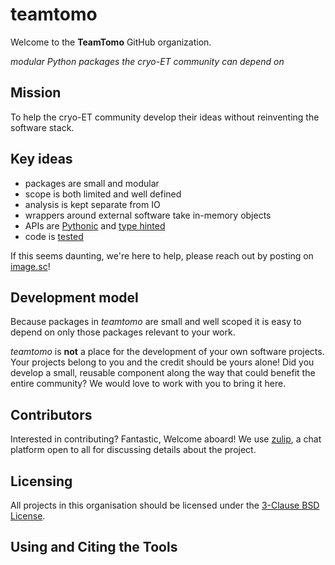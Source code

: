 # teamtomo

Welcome to the **TeamTomo** GitHub organization.

*modular Python packages the cryo-ET community can depend on*

## Mission

To help the cryo-ET community develop their ideas without reinventing the software stack.

## Key ideas

- packages are small and modular
- scope is both limited and well defined
- analysis is kept separate from IO
- wrappers around external software take in-memory objects
- APIs are [Pythonic](https://peps.python.org/pep-0020/) and [type hinted](https://docs.python.org/3/library/typing.html)
- code is [tested](https://docs.pytest.org/en/7.1.x/)

If this seems daunting, we're here to help, please reach out by posting on [image.sc](https://forum.image.sc/)!

## Development model

Because packages in *teamtomo* are small and well scoped it is easy to 
depend on only those packages relevant to your work. 

*teamtomo* is **not** a place for the development of your own software projects. 
Your projects belong to you and the credit should be yours alone! 
Did you develop a small, reusable component along the way that could benefit the 
entire community? We would love to work with you to bring it here.

## Contributors
Interested in contributing? Fantastic, Welcome aboard! 
We use [zulip](https://teamtomo.zulipchat.com/), a chat platform open to all for discussing details about the project. 

## Licensing
All projects in this organisation should be licensed under the [3-Clause BSD License](https://opensource.org/licenses/BSD-3-Clause).

## Using and Citing the Tools
